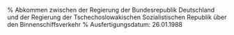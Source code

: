 % Abkommen zwischen der Regierung der Bundesrepublik Deutschland und der Regierung der Tschechoslowakischen Sozialistischen Republik über den Binnenschiffsverkehr
% Ausfertigungsdatum: 26.01.1988
 